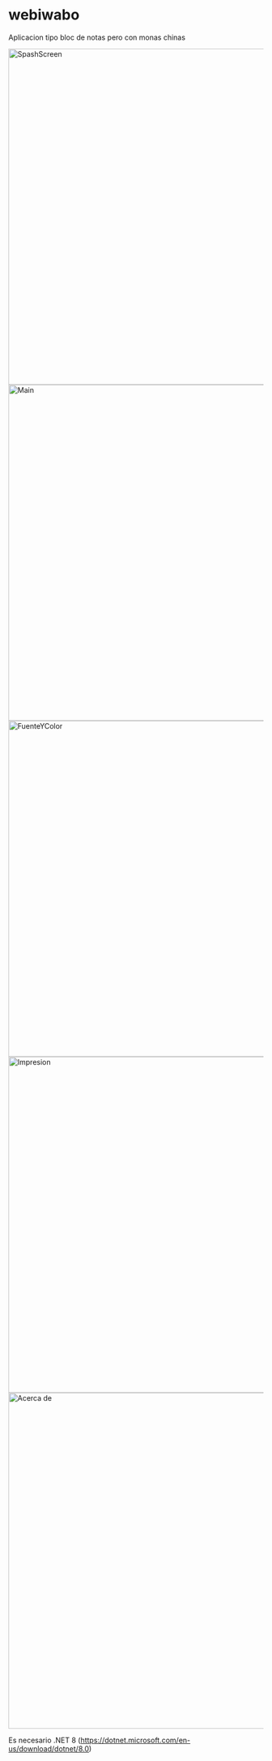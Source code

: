 # webiwabo

Aplicacion tipo bloc de notas pero con monas chinas

<img width="664" alt="SpashScreen" src="https://github.com/user-attachments/assets/dd12791f-43d8-49a5-9fbf-27ef43c75ae4" />

<img width="664" alt="Main" src="https://github.com/user-attachments/assets/80378629-f00f-475d-b4e5-c41f361e0d9d" />

<img width="664" alt="FuenteYColor" src="https://github.com/user-attachments/assets/e9207c90-10a1-45b6-bf3c-1c9c0520a6c3" />

<img width="664" alt="Impresion" src="https://github.com/user-attachments/assets/77c163f3-2455-4e9c-a68e-5030e17c91ba" />

<img width="664" alt="Acerca de" src="https://github.com/user-attachments/assets/cd577330-ed06-4b7f-ba2d-b2f4ba13fb0a" />



Es necesario .NET 8 (https://dotnet.microsoft.com/en-us/download/dotnet/8.0)
